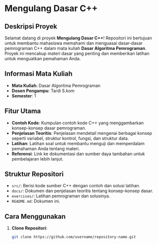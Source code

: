 # Mengulang Dasar C++

## Deskripsi Proyek

Selamat datang di proyek **Mengulang Dasar C++**! Repositori ini bertujuan untuk membantu mahasiswa memahami dan menguasai dasar-dasar pemrograman C++ dalam mata kuliah **Dasar Algoritma Pemrograman**. Proyek ini mencakup materi dasar yang penting dan memberikan latihan untuk menguatkan pemahaman Anda.

## Informasi Mata Kuliah

- **Mata Kuliah**: Dasar Algoritma Pemrograman
- **Dosen Pengampu**: Tardi S.kom
- **Semester**: 1

## Fitur Utama

- **Contoh Kode**: Kumpulan contoh kode C++ yang menggambarkan konsep-konsep dasar pemrograman.
- **Penjelasan Teoritis**: Penjelasan mendetail mengenai berbagai konsep seperti variabel, struktur kontrol, fungsi, dan struktur data.
- **Latihan**: Latihan soal untuk membantu menguji dan memperdalam pemahaman Anda tentang materi.
- **Referensi**: Link ke dokumentasi dan sumber daya tambahan untuk pembelajaran lebih lanjut.

## Struktur Repositori

- `src/`: Berisi kode sumber C++ dengan contoh dan solusi latihan.
- `docs/`: Dokumen dan penjelasan teoritis tentang konsep-konsep dasar.
- `exercises/`: Latihan pemrograman dan solusinya.
- `README.md`: Dokumen ini.

## Cara Menggunakan

1. **Clone Repositori**:
   ```bash
   git clone https://github.com/username/repository-name.git
